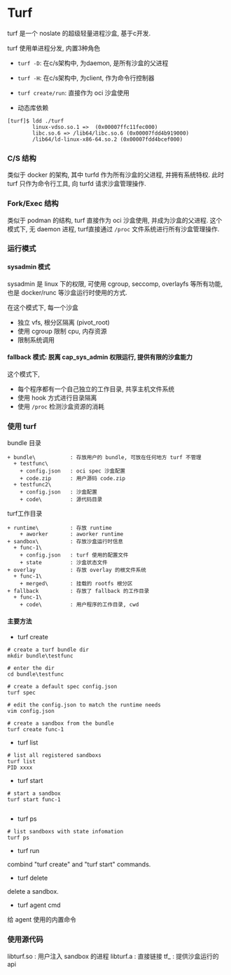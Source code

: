 # Turf

turf 是一个 noslate 的超级轻量进程沙盒, 基于c开发.

turf 使用单进程分发, 内置3种角色
* `turf -D`: 在c/s架构中, 为daemon, 是所有沙盒的父进程
* `turf -H`: 在c/s架构中, 为client, 作为命令行控制器
* `turf create/run`: 直接作为 oci 沙盒使用

* 动态库依赖

```
[turf]$ ldd ./turf
        linux-vdso.so.1 =>  (0x00007ffc11fec000)
        libc.so.6 => /lib64/libc.so.6 (0x00007fdd4b919000)
        /lib64/ld-linux-x86-64.so.2 (0x00007fdd4bcef000)
```

### C/S 结构

类似于 docker 的架构, 其中 turfd 作为所有沙盒的父进程, 并拥有系统特权.
此时 turf 只作为命令行工具, 向 turfd 请求沙盒管理操作.

### Fork/Exec 结构

类似于 podman 的结构, turf 直接作为 oci 沙盒使用, 并成为沙盒的父进程.
这个模式下, 无 daemon 进程, turf直接通过 `/proc` 文件系统进行所有沙盒管理操作.

### 运行模式

#### sysadmin 模式

sysadmin 是 linux 下的权限, 可使用 cgroup, seccomp, overlayfs 等所有功能,
也是 docker/runc 等沙盒运行时使用的方式.

在这个模式下, 每一个沙盒
* 独立 vfs, 根分区隔离 (pivot_root)
* 使用 cgroup 限制 cpu, 内存资源
* 限制系统调用

#### fallback 模式: 脱离 cap_sys_admin 权限运行, 提供有限的沙盒能力

这个模式下,
* 每个程序都有一个自己独立的工作目录, 共享主机文件系统
* 使用 hook 方式进行目录隔离
* 使用 `/proc` 检测沙盒资源的消耗


### 使用 turf

bundle 目录
```
+ bundle\           : 存放用户的 bundle, 可放在任何地方 turf 不管理
  + testfunc\
    + config.json   : oci spec 沙盒配置
    + code.zip      : 用户源码 code.zip
  + testfunc2\
    + config.json   : 沙盒配置
    + code\         : 源代码目录
```

turf工作目录
```
+ runtime\          : 存放 runtime
    + aworker       : aworker runtime
+ sandbox\          : 存放沙盒运行时信息
  + func-1\
    + config.json   : turf 使用的配置文件
    + state         : 沙盒状态文件
+ overlay           : 存放 overlay 的根文件系统
  + func-1\
    + merged\       : 挂载的 rootfs 根分区
+ fallback          : 存放了 fallback 的工作目录
  + func-1\
    + code\         : 用户程序的工作目录, cwd
```

#### 主要方法

* turf create

```
# create a turf bundle dir
mkdir bundle\testfunc

# enter the dir
cd bundle\testfunc

# create a default spec config.json
turf spec

# edit the config.json to match the runtime needs
vim config.json

# create a sandbox from the bundle
turf create func-1

```

* turf list
```
# list all registered sandboxs
turf list
PID xxxx

```


* turf start
```
# start a sandbox
turf start func-1


```

* turf ps

```
# list sandboxs with state infomation
turf ps

```

* turf run

combind "turf create" and "turf start" commands.


* turf delete

delete a sandbox.


* turf agent cmd

给 agent 使用的内置命令


### 使用源代码

libturf.so : 用户注入 sandbox 的进程
libturf.a  : 直接链接
tf_        : 提供沙盒运行的 api

